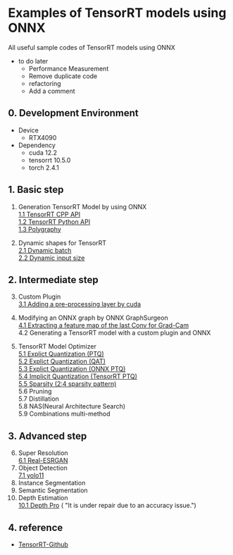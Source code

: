 # Examples of TensorRT models using ONNX

All useful sample codes of TensorRT models using ONNX

- to do later
  - Performance Measurement
  - Remove duplicate code
  - refactoring
  - Add a comment

## 0. Development Environment

- Device
  - RTX4090
- Dependency
  - cuda 12.2
  - tensorrt 10.5.0
  - torch 2.4.1

## 1. Basic step

1. Generation TensorRT Model by using ONNX  
   [1.1 TensorRT CPP API](timm_to_trt_cpp/README.md)  
   [1.2 TensorRT Python API](timm_to_trt_python1/README.md)  
   [1.3 Polygraphy](timm_to_trt_python2/README.md)

2. Dynamic shapes for TensorRT  
   [2.1 Dynamic batch](dynamic_batch_trt/README.md)  
   [2.2 Dynamic input size](dynamic_input_size_trt/README.md)

## 2. Intermediate step

3. Custom Plugin  
   [3.1 Adding a pre-processing layer by cuda](custom_layer/README.md)

4. Modifying an ONNX graph by ONNX GraphSurgeon  
   [4.1 Extracting a feature map of the last Conv for Grad-Cam](gradcam_trt/README.md)  
   4.2 Generating a TensorRT model with a custom plugin and ONNX

5. TensorRT Model Optimizer  
   [5.1 Explict Quantization (PTQ)](tmo/tmo_ptq/README.md)  
   [5.2 Explict Quantization (QAT)](tmo/tmo_qat/README.md)  
   [5.3 Explict Quantization (ONNX PTQ)](tmo/tmo_moq/README.md)  
   [5.4 Implicit Quantization (TensorRT PTQ)](trt_quantization/README.md)  
   [5.5 Sparsity (2:4 sparsity pattern)](tmo/tmo_sparsity/README.md)  
   5.6 Pruning  
   5.7 Distillation  
   5.8 NAS(Neural Architecture Search)  
   5.9 Combinations multi-method

## 3. Advanced step

6. Super Resolution  
   [6.1 Real-ESRGAN](super_resolution_trt/README.md)
7. Object Detection  
   [7.1 yolo11](object_detection1/README.md)
8. Instance Segmentation
9. Semantic Segmentation
10. Depth Estimation  
     [10.1 Depth Pro](depth_estimation_trt/README.md) (
    "It is under repair due to an accuracy issue.")

## 4. reference

- [TensorRT-Github](https://github.com/NVIDIA/TensorRT)

